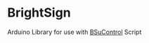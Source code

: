# BrightSign
Arduino Library for use with [BSuControl](https://github.com/zarpli/BSuControl) Script
